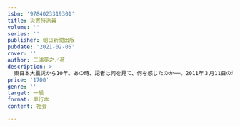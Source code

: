 ```yaml
---
isbn: '9784023319301'
title: 災害特派員
volume: ''
series: ''
publisher: 朝日新聞出版
pubdate: '2021-02-05'
cover: ''
author: 三浦英之／著
description: >-
  東日本大震災から10年。あの時、記者は何を見て、何を感じたのか──。2011年３月11日の地震発生翌日に被災地に入り、18日間最前線を歩き回って目撃した「惨状」。その後新設された「南三陸駐在」の記者として、現地の人々と１年間生活を共にした回想録。
price: '1700'
genre: ''
target: 一般
format: 単行本
content: 社会

---
```

